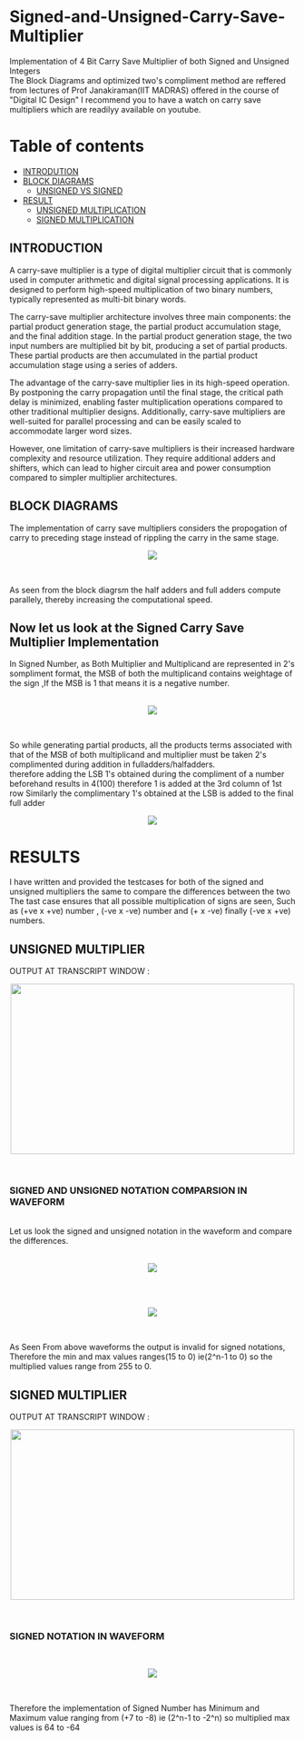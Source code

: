 # Signed-and-Unsigned-Carry-Save-Multiplier
Implementation of 4 Bit Carry Save Multiplier of both Signed and Unsigned Integers <br>
The Block Diagrams and optimized two's compliment method are reffered from lectures of Prof Janakiraman(IIT MADRAS) offered in the course of "Digital IC Design"
I recommend you to have a watch on carry save multipliers which are readilyy available on youtube.


Table of contents
=================

<!--ts-->
   * [INTRODUTION](https://github.com/Chetan-G-Gokhale/Signed-and-Unsigned-Carry-Save-Multiplier#introduction)
   * [BLOCK DIAGRAMS](https://github.com/Chetan-G-Gokhale/Signed-and-Unsigned-Carry-Save-Multiplier#block-diagrams)
       * [UNSIGNED VS SIGNED ](https://github.com/Chetan-G-Gokhale/Signed-and-Unsigned-Carry-Save-Multiplier#now-let-us-look-at-the-signed-carry-save-multiplier-implementation)
   * [RESULT](https://github.com/Chetan-G-Gokhale/Signed-and-Unsigned-Carry-Save-Multiplier#results)
     * [UNSIGNED MULTIPLICATION](https://github.com/Chetan-G-Gokhale/Signed-and-Unsigned-Carry-Save-Multiplier#unsigned-multiplier)
     * [SIGNED MULTIPLICATION](https://github.com/Chetan-G-Gokhale/Signed-and-Unsigned-Carry-Save-Multiplier#signed-and-unsigned-notation-comparsion-in-waveform)
 <!--te-->


 ## INTRODUCTION

 A carry-save multiplier is a type of digital multiplier circuit that is commonly used in computer arithmetic and digital signal processing applications. It is designed to perform high-speed multiplication of two binary numbers, typically represented as multi-bit binary words.

 The carry-save multiplier architecture involves three main components: the partial product generation stage, the partial product accumulation stage, and the final addition stage. In the partial product generation stage, the two input numbers are multiplied bit by bit, producing a set of partial products. These partial products are then accumulated in the partial product accumulation stage using a series of adders. 

The advantage of the carry-save multiplier lies in its high-speed operation. By postponing the carry propagation until the final stage, the critical path delay is minimized, enabling faster multiplication operations compared to other traditional multiplier designs. Additionally, carry-save multipliers are well-suited for parallel processing and can be easily scaled to accommodate larger word sizes.

However, one limitation of carry-save multipliers is their increased hardware complexity and resource utilization. They require additional adders and shifters, which can lead to higher circuit area and power consumption compared to simpler multiplier architectures. 

## BLOCK DIAGRAMS

The implementation of carry save multipliers considers the propogation of carry to preceding stage instead of rippling the carry in the same stage.
<br>

<p align="center">
  <img src="https://github.com/Chetan-G-Gokhale/Signed-and-Unsigned-Carry-Save-Multiplier/assets/126239004/79d0e421-637d-4810-9391-18646d44559d">
</p>


<br>

As seen from the block diagrsm the half adders and full adders compute parallely, thereby increasing the computational speed. <br>


## Now let us look at the Signed Carry Save Multiplier Implementation

In Signed Number, as Both Multiplier and Multiplicand are represented in 2's sompliment format, the MSB of both the multiplicand contains weightage 
of the sign ,If the MSB is 1 that means it is a negative number. <br>
<br>

<p align="center">
  <img src="https://github.com/Chetan-G-Gokhale/Signed-and-Unsigned-Carry-Save-Multiplier/assets/126239004/1d4d380d-9edf-4da0-b80a-73145e73f078">
</p>


<br>

So while generating partial products, all the products terms associated with that of the MSB of both multiplicand and multiplier must be taken 2's complimented 
during addition in fulladders/halfadders.
<br>
therefore adding the LSB 1's obtained during the compliment of a number beforehand results in 4(100) therefore 1 is added at the 3rd column of 1st row 
Similarly the complimentary 1's obtained at the LSB is added to the final full adder 
<br>

<p align="center">
  <img src="https://github.com/Chetan-G-Gokhale/Signed-and-Unsigned-Carry-Save-Multiplier/assets/126239004/73cf7a36-024a-4020-a4d8-99958c406674">
</p>



# RESULTS

I have written and provided the testcases for both of the signed and unsigned multipliers the same to compare the differences between the two
The tast case ensures that all possible multiplication of signs are seen, Such as (+ve x +ve) number , (-ve x -ve) number and (+ x -ve) finally
(-ve x +ve) numbers. <br>

## UNSIGNED MULTIPLIER 


OUTPUT AT TRANSCRIPT WINDOW :
<br>
<p align="center">
  <img src="https://github.com/Chetan-G-Gokhale/Signed-and-Unsigned-Carry-Save-Multiplier/assets/126239004/4ed13718-0522-4c09-accd-c5c54e9c229f"width=500 height=300>
</p>
<br>

### SIGNED AND UNSIGNED NOTATION COMPARSION IN WAVEFORM
<br>
Let us look the signed and unsigned notation in the waveform and compare the differences.

   <br>
<br>
<p align="center">
  <img src="https://github.com/Chetan-G-Gokhale/Signed-and-Unsigned-Carry-Save-Multiplier/assets/126239004/451e6bde-224e-49ea-99f0-9faebfa7e7ff">
</p>
<br>
<br>

<p align="center">
  <img src="https://github.com/Chetan-G-Gokhale/Signed-and-Unsigned-Carry-Save-Multiplier/assets/126239004/edc9ffdc-6054-4870-8010-81315c37a5aa">
</p>
<br>
  
As Seen From above waveforms the output is invalid for signed notations, Therefore the min and max values ranges(15 to 0) ie(2^n-1 to 0) so the multiplied values range from 255 to 0.
<br>



## SIGNED MULTIPLIER


OUTPUT AT TRANSCRIPT WINDOW :
<br>
<p align="center">
  <img src="https://github.com/Chetan-G-Gokhale/Signed-and-Unsigned-Carry-Save-Multiplier/assets/126239004/d69065c5-11b1-424a-9bc2-4653de930ff6"width=500 
    height= 300>
</p>
<br>

### SIGNED NOTATION IN WAVEFORM

<br>
<p align="center">
  <img src="https://github.com/Chetan-G-Gokhale/Signed-and-Unsigned-Carry-Save-Multiplier/assets/126239004/7054abae-29bd-4788-830d-7d3504f38241">
</p>

<br>

Therefore the implementation of Signed Number has Minimum and Maximum value ranging from (+7 to -8) ie (2^n-1 to -2^n) so multiplied max values is 64 to -64

